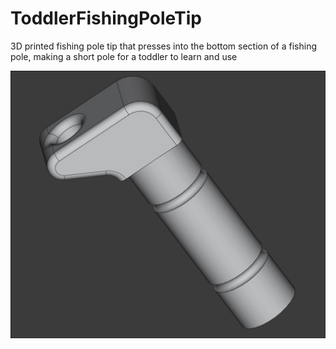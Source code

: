 # ToddlerFishingPoleTip
3D printed fishing pole tip that presses into the bottom section of a fishing pole, making a short pole for a toddler to learn and use

![alt text](https://github.com/tedfernau/ToddlerFishingPoleTip/blob/05422f378f2307e82cdf71656dbe85a0f91e61d6/pictures/SidsFishingPoleTip.jpg "Toddler Fishing Pole Tip")
